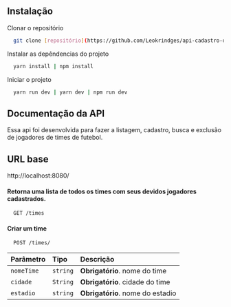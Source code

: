 ## Instalação

Clonar o repositório

```bash
  git clone [repositório](https://github.com/Leokrindges/api-cadastro-de-jogadores/)
```

Instalar as depêndencias do projeto

```bash
  yarn install | npm install
```

Iniciar o projeto

```bash
  yarn run dev | yarn dev | npm run dev
```

## Documentação da API

Essa api foi desenvolvida para fazer a listagem, cadastro, busca e exclusão de jogadores de times de futebol.

## URL base
http://localhost:8080/

#### Retorna uma lista de todos os times com seus devidos jogadores cadastrados.

```http
  GET /times
```

#### Criar um time

```http
  POST /times/
```

| Parâmetro   | Tipo               | Descrição                                   |
| :---------- | :----------------- | :------------------------------------------ |
| `nomeTime`        | `string`           | **Obrigatório**. nome do time |
| `cidade`       | `String`           | **Obrigatório**. cidade do time |
| `estadio `      | `string`           | **Obrigatório**. nome do estadio |

